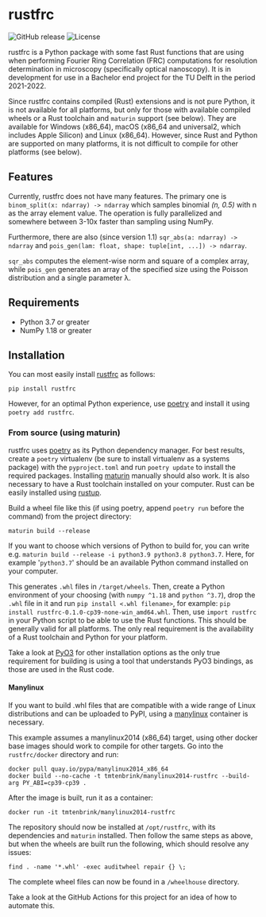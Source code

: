 # rustfrc

![GitHub release](https://flat.badgen.net/github/release/tmtenbrink/rustfrc)
![License](https://flat.badgen.net/github/license/tmtenbrink/rustfrc)

rustfrc is a Python package with some fast Rust functions that are using when performing Fourier Ring Correlation (FRC) computations for resolution determination in microscopy (specifically optical nanoscopy). It is in development for use in a Bachelor end project for the TU Delft in the period 2021-2022.

Since rustfrc contains compiled (Rust) extensions and is not pure Python, it is not available for all platforms, but only for those with available compiled wheels or a Rust toolchain and `maturin` support (see below). They are available for Windows (x86_64), macOS (x86_64 and universal2, which includes Apple Silicon) and Linux (x86_64). However, since Rust and Python are supported on many platforms, it is not difficult to compile for other platforms (see below).

## Features

Currently, rustfrc does not have many features. The primary one is `binom_split(x: ndarray) -> ndarray` which samples binomial _(n, 0.5)_ with n as the array element value. The operation is fully parallelized and somewhere between 3-10x faster than sampling using NumPy.

Furthermore, there are also (since version 1.1) `sqr_abs(a: ndarray) -> ndarray` and `pois_gen(lam: float, shape: tuple[int, ...]) -> ndarray`.

`sqr_abs` computes the element-wise norm and square of a complex array, while `pois_gen` generates an array of the specified size using the Poisson distribution and a single parameter λ.

## Requirements

* Python 3.7 or greater
* NumPy 1.18 or greater

## Installation

You can most easily install [rustfrc](https://pypi.org/project/rustfrc/) as follows:

```shell
pip install rustfrc
```

However, for an optimal Python experience, use [poetry](https://github.com/python-poetry/poetry) and install it using `poetry add rustfrc`.

### From source (using maturin)

rustfrc uses [poetry](https://github.com/python-poetry/poetry) as its Python dependency manager. For best results, create a `poetry` virtualenv (be sure to install virtualenv as a systems package) with the `pyproject.toml` and run `poetry update` to install the required packages. 
 Installing [maturin](https://pypi.org/project/maturin/) manually should also work. It is also necessary to have a Rust toolchain installed on your computer. Rust can be easily installed using [rustup](https://rustup.rs/).

Build a wheel file like this (if using poetry, append `poetry run` before the command) from the project directory:

```shell
maturin build --release
```

If you want to choose which versions of Python to build for, you can write e.g. `maturin build --release -i python3.9 python3.8 python3.7`. Here, for example '`python3.7`' should be an available Python command installed on your computer.

This generates `.whl` files in `/target/wheels`. Then, create a Python environment of your choosing (with `numpy ^1.18` and `python ^3.7`), drop the `.whl` file in it and run `pip install <.whl filename>`, for example: `pip install rustfrc-0.1.0-cp39-none-win_amd64.whl`. Then, use `import rustfrc` in your Python script to be able to use the Rust functions. This should be generally valid for all platforms. The only real requirement is the availability of a Rust toolchain and Python for your platform.

Take a look at [PyO3](https://github.com/PyO3/pyo3) for other installation options as the only true requirement for building is using a tool that understands PyO3 bindings, as those are used in the Rust code.

#### Manylinux

If you want to build .whl files that are compatible with a wide range of Linux distributions and can be uploaded to PyPI, using a [manylinux](https://github.com/pypa/manylinux) container is necessary. 

This example assumes a manylinux2014 (x86_64) target, using other docker base images should work to compile for other targets. Go into the `rustfrc/docker` directory and run:
```shell
docker pull quay.io/pypa/manylinux2014_x86_64
docker build --no-cache -t tmtenbrink/manylinux2014-rustfrc --build-arg PY_ABI=cp39-cp39 .
```

After the image is built, run it as a container:
```shell
docker run -it tmtenbrink/manylinux2014-rustfrc
```

The repository should now be installed at `/opt/rustfrc`, with its dependencies and `maturin` installed. Then follow the same steps as above, but when the wheels are built run the following, which should resolve any issues: 
```shell
find . -name '*.whl' -exec auditwheel repair {} \;
```

The complete wheel files can now be found in a `/wheelhouse` directory.

Take a look at the GitHub Actions for this project for an idea of how to automate this.